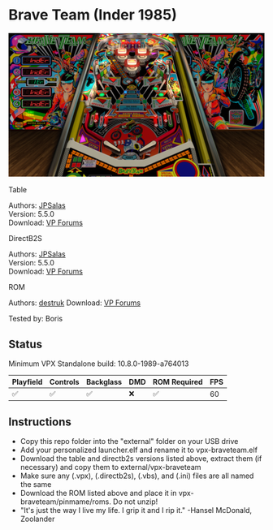 # Brave Team (Inder 1985)

![Table Preview](../../images/vpx-braveteam.jpg)

Table

Authors: [JPSalas](https://www.vpforums.org/index.php?showuser=277)  
Version: 5.5.0  
Download: [VP Forums](https://www.vpforums.org/index.php?app=downloads&showfile=15722)

DirectB2S

Authors: [JPSalas](https://www.vpforums.org/index.php?showuser=277)  
Version: 5.5.0  
Download: [VP Forums](https://www.vpforums.org/index.php?app=downloads&showfile=15722)

ROM

Authors: [destruk](https://www.vpforums.org/index.php?showuser=5)
Download: [VP Forums](https://www.vpforums.org/index.php?app=downloads&showfile=425)

Tested by: Boris

## Status 

Minimum VPX Standalone build: 10.8.0-1989-a764013

| Playfield | Controls | Backglass | DMD | ROM Required | FPS | 
|-----------|----------|-----------|-----|--------------|-----|
| :white_check_mark: | :white_check_mark: | :white_check_mark: | :x: | :white_check_mark: | 60 |

## Instructions

- Copy this repo folder into the "external" folder on your USB drive
- Add your personalized launcher.elf and rename it to vpx-braveteam.elf
- Download the table and directb2s versions listed above, extract them (if necessary) and copy them to external/vpx-braveteam
- Make sure any (.vpx), (.directb2s), (.vbs), and (.ini) files are all named the same
- Download the ROM listed above and place it in vpx-braveteam/pinmame/roms. Do not unzip!
- "It's just the way I live my life. I grip it and I rip it." -Hansel McDonald, Zoolander